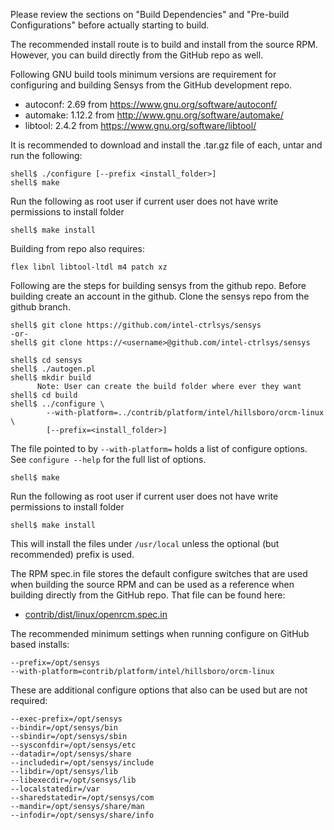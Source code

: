 Please review the sections on "Build Dependencies" and "Pre-build Configurations" before actually starting to build.

The recommended install route is to build and install from the source RPM.  However, you can build directly from the GitHub repo as well.

Following GNU build tools minimum versions are requirement for configuring and building Sensys from the GitHub development repo.

* autoconf: 2.69 from https://www.gnu.org/software/autoconf/
* automake: 1.12.2 from http://www.gnu.org/software/automake/
* libtool:  2.4.2 from https://www.gnu.org/software/libtool/

It is recommended to download and install the .tar.gz file of each, untar and run the following:
```
shell$ ./configure [--prefix <install_folder>]
shell$ make
```
Run the following as root user if current user does not have write permissions to install folder
```
shell$ make install
```
Building from repo also requires:
```
flex libnl libtool-ltdl m4 patch xz
```

Following are the steps for building sensys from the github repo. Before building create an account in the github. Clone the sensys repo from the github branch.
```
shell$ git clone https://github.com/intel-ctrlsys/sensys
-or-
shell$ git clone https://<username>@github.com/intel-ctrlsys/sensys

shell$ cd sensys
shell$ ./autogen.pl
shell$ mkdir build
      Note: User can create the build folder where ever they want
shell$ cd build
shell$ ../configure \
        --with-platform=../contrib/platform/intel/hillsboro/orcm-linux \
        [--prefix=<install_folder>]
```

The file pointed to by <code>--with-platform=</code> holds a list of configure
options.  See <code>configure --help</code> for the full list of options.
```
shell$ make
```
Run the following as root user if current user does not have write permissions to install folder
```
shell$ make install
```
This will install the files under <code>/usr/local</code> unless the optional (but recommended) prefix is used.

The RPM spec.in file stores the default configure switches that are used when building the source RPM and can be used as a reference when building directly from the GitHub repo.  That file can be found here:

* [contrib/dist/linux/openrcm.spec.in](https://github.com/intel-ctrlsys/sensys/blob/master/contrib/dist/linux/openrcm.spec.in)

The recommended minimum settings when running configure on GitHub based installs:

```
--prefix=/opt/sensys
--with-platform=contrib/platform/intel/hillsboro/orcm-linux
```

These are additional configure options that also can be used but are not required:

```
--exec-prefix=/opt/sensys
--bindir=/opt/sensys/bin
--sbindir=/opt/sensys/sbin
--sysconfdir=/opt/sensys/etc
--datadir=/opt/sensys/share
--includedir=/opt/sensys/include
--libdir=/opt/sensys/lib
--libexecdir=/opt/sensys/lib
--localstatedir=/var
--sharedstatedir=/opt/sensys/com
--mandir=/opt/sensys/share/man
--infodir=/opt/sensys/share/info
```
